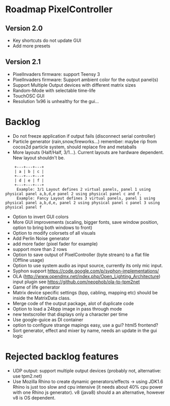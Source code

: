 # Roadmap PixelController

## Version 2.0

* Key shortcuts do not update GUI
* Add more presets

## Version 2.1

* PixelInvaders firmware: support Teensy 3
* PixelInvaders firmware: Support ambient color for the output panel(s)
* Support Multiple Output devices with different matrix sizes
* Random-Mode with selectable time-life
* TouchOSC GUI
* Resolution 1x96 is unhealthy for the gui...

# Backlog

* Do not freeze application if output fails (disconnect serial controller)
* Particle generator (rain,snow,fireworks...) remember: maybe rip from cocos2d particle system, should replace fire and metaballs
* More layouts (Half/Half, 3/1...). Current layouts are hardware dependent. New layout shouldn't be. 
```
    +---+---+---+
    | a | b | c |
    +---+---+---+   
    | d | e | f |
    +---+---+---+   
     Example: 3/1 Layout defines 2 virtual panels, panel 1 using physical panel a,b,d,e panel 2 using physical panel c and f.
     Example: Fancy Layout defines 3 virtual panels, panel 1 using physical panel a,b,d,e, panel 2 using physical panel c panel 3 using physical panel f
```

* Option to invert GUI colors
* More GUI improvements (scaling, bigger fonts, save window position, option to bring both windows to front)
* Option to modify colorsets of all visuals
* Add Perlin Noise generator
* add more fader (pixel fader for example)
* support more than 2 rows
* Option to save output of PixelController (byte stream) to a flat file (Offline usage)
* Option to use system audio as input source, currently its only mic input. 
* Syphon support https://code.google.com/p/syphon-implementations/
* OLA (http://www.opendmx.net/index.php/Open_Lighting_Architecture) input plugin see https://github.com/neophob/ola-to-tpm2net
* Game of life generator
* Matrix device specific settings (bpp, cabling, mapping etc) should be inside the MatrixData class.
* Merge code of the output package, alot of duplicate code 
* Option to load a 24bpp image in pass through mode
* new textscroller that displays only a character per time
* Use google-guice as DI container
* option to configure strange mapings easy, use a gui? html5 frontend?
* Sort generator, effect and mixer by name, needs an update in the gui logic


# Rejected backlog features

* UDP output: support multiple output devices (probably not, alternative: use tpm2.net)
* Use Mozilla Rhino to create dynamic generators/effects -> using JDK1.6 Rhino is just too slow and cpu intensive (it needs about 40% cpu power with one Rhino js generator). v8 (java8) should a an alternative, however v8 is OS dependent.

